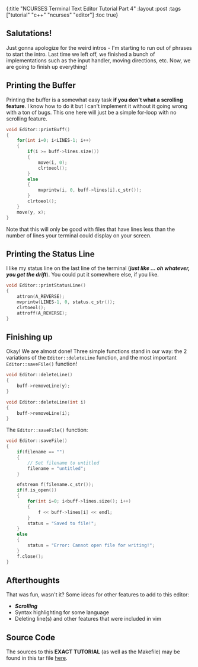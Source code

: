 {:title "NCURSES Terminal Text Editor Tutorial Part 4"
 :layout :post
 :tags  ["tutorial" "c++" "ncurses" "editor"]
 :toc true}

Salutations!
------------

Just gonna apologize for the weird intros - I'm starting to run out of phrases
to start the intro. Last time we left off, we finished a bunch of
implementations such as the input handler, moving directions, etc. Now, we are
going to finish up everything!

Printing the Buffer
-------------------

Printing the buffer is a somewhat easy task **if you don't what a scrolling
feature**. I know how to do it but I can't implement it without it going wrong
with a ton of bugs. This one here will just be a simple for-loop with no
scrolling feature.

``` cpp
void Editor::printBuff()
{
    for(int i=0; i<LINES-1; i++)
    {
        if(i >= buff->lines.size())
        {
            move(i, 0);
            clrtoeol();
        }
        else
        {
            mvprintw(i, 0, buff->lines[i].c_str());
        }
        clrtoeol();
    }
    move(y, x);
}
```

Note that this will only be good with files that have lines less than the number
of lines your terminal could display on your screen.

Printing the Status Line
------------------------

I like my status line on the last line of the terminal (***just like ... oh
whatever, you get the drift***). You could put it somewhere else, if you like.

``` cpp
void Editor::printStatusLine()
{
    attron(A_REVERSE);
    mvprintw(LINES-1, 0, status.c_str());
    clrtoeol();
    attroff(A_REVERSE);
}
```

Finishing up
------------

Okay! We are almost done! Three simple functions stand in our way: the 2
variations of the `Editor::deleteLine` function, and the most important
`Editor::saveFile()` function!

``` cpp
void Editor::deleteLine()
{
    buff->removeLine(y);
}

void Editor::deleteLine(int i)
{
    buff->removeLine(i);
}
```

The `Editor::saveFile()` function:

``` cpp
void Editor::saveFile()
{
    if(filename == "")
    {
        // Set filename to untitled
        filename = "untitled";
    }

    ofstream f(filename.c_str());
    if(f.is_open())
    {
        for(int i=0; i<buff->lines.size(); i++)
        {
            f << buff->lines[i] << endl;
        }
        status = "Saved to file!";
    }
    else
    {
        status = "Error: Cannot open file for writing!";
    }
    f.close();
}
```

Afterthoughts
-------------

That was fun, wasn't it? Some ideas for other features to add to this editor:

- ***Scrolling***
- Syntax highlighting for some language
- Deleting line(s) and other features that were included in vim

Source Code
-----------

The sources to this **EXACT TUTORIAL** (as well as the Makefile) may be found in
this tar file [here][1].

[1]: /res/tutorials/ncurses-ced-tut.tar.gz
